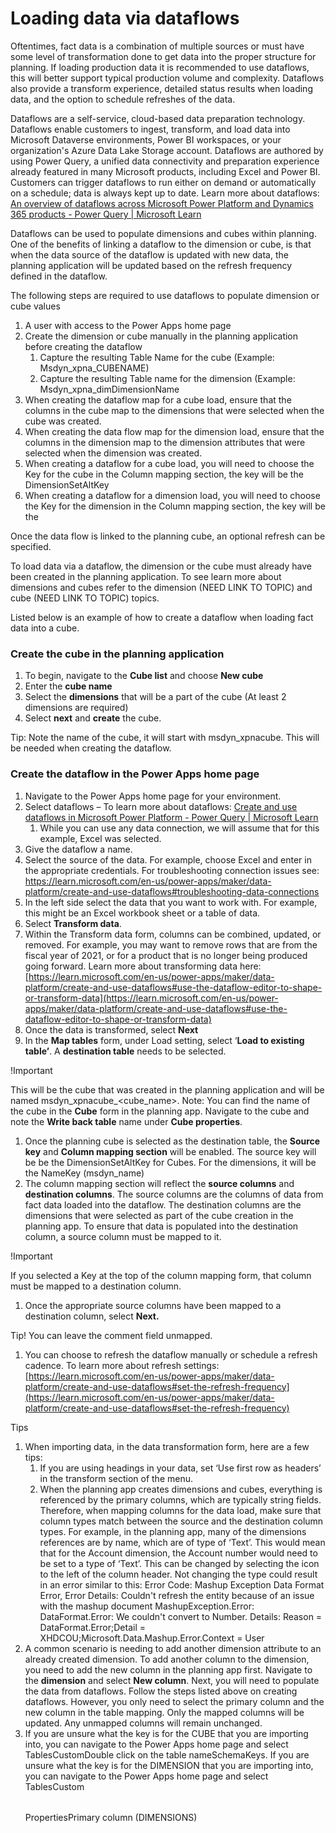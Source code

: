 Loading data via dataflows
==========================

Oftentimes, fact data is a combination of multiple sources or must have some level of transformation done to get data into the proper structure for planning. If loading production data it is recommended to use dataflows, this will better support typical production volume and complexity. Dataflows also provide a transform experience, detailed status results when loading data, and the option to schedule refreshes of the data.

Dataflows are a self-service, cloud-based data preparation technology. Dataflows enable customers to ingest, transform, and load data into Microsoft Dataverse environments, Power BI workspaces, or your organization's Azure Data Lake Storage account. Dataflows are authored by using Power Query, a unified data connectivity and preparation experience already featured in many Microsoft products, including Excel and Power BI. Customers can trigger dataflows to run either on demand or automatically on a schedule; data is always kept up to date. Learn more about dataflows: [An overview of dataflows across Microsoft Power Platform and Dynamics 365 products - Power Query | Microsoft Learn](https://learn.microsoft.com/en-us/power-query/dataflows/overview-dataflows-across-power-platform-dynamics-365)

Dataflows can be used to populate dimensions and cubes within planning. One of the benefits of linking a dataflow to the dimension or cube, is that when the data source of the dataflow is updated with new data, the planning application will be updated based on the refresh frequency defined in the dataflow.

The following steps are required to use dataflows to populate dimension or cube values

1.  A user with access to the Power Apps home page
2.  Create the dimension or cube manually in the planning application before creating the dataflow
    1.  Capture the resulting Table Name for the cube (Example: Msdyn\_xpna\_CUBENAME)
    2.  Capture the resulting Table name for the dimension (Example: Msdyn\_xpna\_dimDimensionName
3.  When creating the dataflow map for a cube load, ensure that the columns in the cube map to the dimensions that were selected when the cube was created.
4.  When creating the data flow map for the dimension load, ensure that the columns in the dimension map to the dimension attributes that were selected when the dimension was created.
5.  When creating a dataflow for a cube load, you will need to choose the Key for the cube in the Column mapping section, the key will be the DimensionSetAltKey
6.  When creating a dataflow for a dimension load, you will need to choose the Key for the dimension in the Column mapping section, the key will be the

Once the data flow is linked to the planning cube, an optional refresh can be specified.

To load data via a dataflow, the dimension or the cube must already have been created in the planning application. To see learn more about dimensions and cubes refer to the dimension (NEED LINK TO TOPIC) and cube (NEED LINK TO TOPIC) topics.

Listed below is an example of how to create a dataflow when loading fact data into a cube.

### Create the cube in the planning application

1.  To begin, navigate to the **Cube list** and choose **New cube**
2.  Enter the **cube name**
3.  Select the **dimensions** that will be a part of the cube (At least 2 dimensions are required)
4.  Select **next** and **create** the cube.

Tip: Note the name of the cube, it will start with msdyn\_xpnacube. This will be needed when creating the dataflow.

### Create the dataflow in the Power Apps home page

1.  Navigate to the Power Apps home page for your environment.
2.  Select dataflows – To learn more about dataflows: [Create and use dataflows in Microsoft Power Platform - Power Query | Microsoft Learn](https://learn.microsoft.com/en-us/power-query/dataflows/create-use)
    1.  While you can use any data connection, we will assume that for this example, Excel was selected.
3.  Give the dataflow a name.
4.  Select the source of the data. For example, choose Excel and enter in the appropriate credentials. For troubleshooting connection issues see: https://learn.microsoft.com/en-us/power-apps/maker/data-platform/create-and-use-dataflows#troubleshooting-data-connections
5.  In the left side select the data that you want to work with. For example, this might be an Excel workbook sheet or a table of data.
6.  Select **Transform data**.
7.  Within the Transform data form, columns can be combined, updated, or removed. For example, you may want to remove rows that are from the fiscal year of 2021, or for a product that is no longer being produced going forward. Learn more about transforming data here: [https://learn.microsoft.com/en-us/power-apps/maker/data-platform/create-and-use-dataflows#use-the-dataflow-editor-to-shape-or-transform-data](https://learn.microsoft.com/en-us/power-apps/maker/data-platform/create-and-use-dataflows#use-the-dataflow-editor-to-shape-or-transform-data)
8.  Once the data is transformed, select **Next**
9.  In the **Map tables** form, under Load setting, select ‘**Load to existing table’**. A **destination table** needs to be selected.

!Important

This will be the cube that was created in the planning application and will be named msdyn\_xpnacube\_<cube\_name>. Note: You can find the name of the cube in the **Cube** form in the planning app. Navigate to the cube and note the **Write back table** name under **Cube properties**.

1.  Once the planning cube is selected as the destination table, the **Source key** and **Column mapping section** will be enabled. The source key will be be the DimensionSetAltKey for Cubes. For the dimensions, it will be the NameKey (msdyn\_name)
2.  The column mapping section will reflect the **source columns** and **destination columns**. The source columns are the columns of data from fact data loaded into the dataflow. The destination columns are the dimensions that were selected as part of the cube creation in the planning app. To ensure that data is populated into the destination column, a source column must be mapped to it.

!Important

If you selected a Key at the top of the column mapping form, that column must be mapped to a destination column.

1.  Once the appropriate source columns have been mapped to a destination column, select **Next.**

Tip! You can leave the comment field unmapped.

1.  You can choose to refresh the dataflow manually or schedule a refresh cadence. To learn more about refresh settings: [https://learn.microsoft.com/en-us/power-apps/maker/data-platform/create-and-use-dataflows#set-the-refresh-frequency](https://learn.microsoft.com/en-us/power-apps/maker/data-platform/create-and-use-dataflows#set-the-refresh-frequency)

Tips

1.  When importing data, in the data transformation form, here are a few tips:
    1.  If you are using headings in your data, set ‘Use first row as headers’ in the transform section of the menu.
    2.  When the planning app creates dimensions and cubes, everything is referenced by the primary columns, which are typically string fields. Therefore, when mapping columns for the data load, make sure that column types match between the source and the destination column types. For example, in the planning app, many of the dimensions references are by name, which are of type of ‘Text’. This would mean that for the Account dimension, the Account number would need to be set to a type of ‘Text’. This can be changed by selecting the icon to the left of the column header. Not changing the type could result in an error similar to this: Error Code: Mashup Exception Data Format Error, Error Details: Couldn't refresh the entity because of an issue with the mashup document MashupException.Error: DataFormat.Error: We couldn't convert to Number. Details: Reason = DataFormat.Error;Detail = XHDCOU;Microsoft.Data.Mashup.Error.Context = User
2.  A common scenario is needing to add another dimension attribute to an already created dimension. To add another column to the dimension, you need to add the new column in the planning app first. Navigate to the **dimension** and select **New column**. Next, you will need to populate the data from dataflows. Follow the steps listed above on creating dataflows. However, you only need to select the primary column and the new column in the table mapping. Only the mapped columns will be updated. Any unmapped columns will remain unchanged.
3.  If you are unsure what the key is for the CUBE that you are importing into, you can navigate to the Power Apps home page and select TablesCustom<Table name>Double click on the table nameSchemaKeys. If you are unsure what the key is for the DIMENSION that you are importing into, you can navigate to the Power Apps home page and select TablesCustom<Table name>PropertiesPrimary column (DIMENSIONS)
